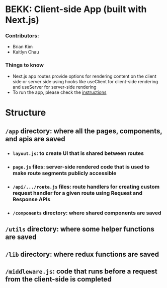 # BEKK: Client-side App (built with Next.js)
### Contributors:
- Brian Kim
- Kaitlyn Chau
### Things to know
- Next.js app routes provide options for rendering content on the client side or server side using hooks like useClient for client-side rendering and useServer for server-side rendering
- To run the app, please check the [instructions](./INSTRUCTIONS.md)

# Structure
## `/app` directory: where all the pages, components, and apis are saved
- ### `layout.js`: to create UI that is shared between routes
- ### `page.js` files: server-side rendered code that is used to make route segments publicly accessible
- ### `/api/.../route.js` files: route handlers for creating custom request handler for a given route using Request and Response APIs
- ###  `/components` directory: where shared components are saved
## `/utils` directory: where some helper functions are saved
## `/lib` directory: where redux functions are saved
## `/middleware.js`: code that runs before a request from the client-side is completed